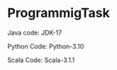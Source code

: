 # ProgrammigTask

Java code:
  JDK-17
  
Python Code:
  Python-3.10
  
Scala Code:
  Scala-3.1.1
  
  
